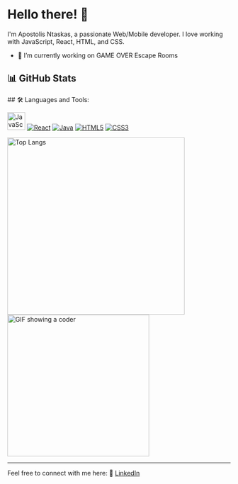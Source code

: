 # Hello there! 👋

I'm Apostolis Ntaskas, a passionate Web/Mobile developer. I love working with JavaScript, React, HTML, and CSS.
- 🔭 I’m currently working on GAME OVER Escape Rooms



## 📊 GitHub Stats
  <div>
  ## 🛠️ Languages and Tools:
  <p>
    <a href="#"><img src="https://www.flaticon.com/free-icon/js_5968292?term=javascript&page=1&position=5&origin=search&related_id=5968292" alt="JavaScript" width="40"></a>
    <a href="#"><img src="https://img.shields.io/badge/-React-61DAFB?style=for-the-badge&logo=react&logoColor=white&labelColor=black" alt="React"></a>
    <a href="#"><img src="https://img.shields.io/badge/-Java-red?style=for-the-badge&logo=java&logoColor=white&labelColor=black" alt="Java"></a>
    <a href="#"><img src="https://img.shields.io/badge/-HTML5-E34F26?style=for-the-badge&logo=html5&logoColor=white&labelColor=black" alt="HTML5"></a>
    <a href="#"><img src="https://img.shields.io/badge/-CSS3-1572B6?style=for-the-badge&logo=css3&logoColor=white&labelColor=black" alt="CSS3"></a>
  </p>
  <img src="https://github-readme-stats.vercel.app/api/top-langs/?username=ApostolisNt&layout=compact&theme=github_dark_dimmed" alt="Top Langs" width="400">
  </div>
  <img src="https://media.giphy.com/media/qgQUggAC3Pfv687qPC/giphy.gif" width="320" alt="GIF showing a coder">

---

Feel free to connect with me here:
👔 [LinkedIn](https://www.linkedin.com/in/apostolos-ntaskas-826444154/)



<!--
**ApostolisNt/ApostolisNt** is a ✨ _special_ ✨ repository because its `README.md` (this file) appears on your GitHub profile.

Here are some ideas to get you started:

- 🔭 I’m currently working on ...
- 🌱 I’m currently learning ...
- 👯 I’m looking to collaborate on ...
- 🤔 I’m looking for help with ...
- 💬 Ask me about ...
- 📫 How to reach me: ...
- 😄 Pronouns: ...
- ⚡ Fun fact: ...
-->
